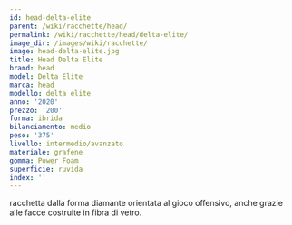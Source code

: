 ```yaml
---
id: head-delta-elite
parent: /wiki/racchette/head/
permalink: /wiki/racchette/head/delta-elite/
image_dir: /images/wiki/racchette/
image: head-delta-elite.jpg
title: Head Delta Elite
brand: head
model: Delta Elite
marca: head
modello: delta elite
anno: '2020'
prezzo: '200'
forma: ibrida
bilanciamento: medio
peso: '375'
livello: intermedio/avanzato
materiale: grafene
gomma: Power Foam
superficie: ruvida
index: ''
---
```

racchetta dalla forma diamante orientata al gioco offensivo, anche grazie alle facce costruite in fibra di vetro.